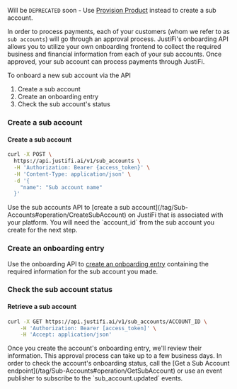 Will be `DEPRECATED` soon - Use [Provision Product](https://docs.justifi.tech/api-spec#tag/Provisioning) instead to create a sub account.

In order to process payments, each of your customers (whom we refer to as `sub accounts`) will go through an approval process. JustiFi's onboarding API allows you to utilize your own onboarding frontend to collect the required business and financial information from each of your sub accounts. Once approved, your sub account can process payments through JustiFi.

To onboard a new sub account via the API
1. Create a sub account
2. Create an onboarding entry
3. Check the sub account's status


### Create a sub account
<PullRight>

#### Create a sub account
```sh
curl -X POST \
  https://api.justifi.ai/v1/sub_accounts \
  -H 'Authorization: Bearer {access_token}' \
  -H 'Content-Type: application/json' \
  -d '{
    "name": "Sub account name"
  }'
```
</PullRight>
Use the sub accounts API to [create a sub account](/tag/Sub-Accounts#operation/CreateSubAccount) on JustiFi that is associated with your platform. You will need the `account_id` from the sub account you create for the next step.


### Create an onboarding entry
Use the onboarding API to [create an onboarding entry](#operation/CreateOnboardingEntry) containing the required information for the sub account you made.


### Check the sub account status
<PullRight>

#### Retrieve a sub account
```sh
curl -X GET https://api.justifi.ai/v1/sub_accounts/ACCOUNT_ID \
    -H 'Authorization: Bearer [access_token]' \
    -H 'Accept: application/json'
```
</PullRight>
Once you create the account's onboarding entry, we'll review their information. This approval process can take up to a few business days. In order to check the account's onboarding status, call the [Get a Sub Account endpoint](/tag/Sub-Accounts#operation/GetSubAccount) or use an event publisher to subscribe to the `sub_account.updated` events.
